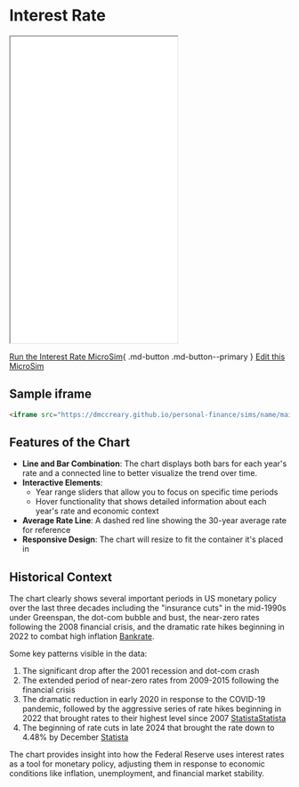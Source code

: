 # Interest Rate

<iframe src="main.html" height="550px" scrolling="no"></iframe>

<!--
![Image Name](./image.png){ width="400" }
-->

[Run the Interest Rate MicroSim](main.html){ .md-button .md-button--primary }
[Edit this MicroSim](https://editor.p5js.org/dmccreary/sketches/XM6dWZefy)

## Sample iframe

```html
<iframe src="https://dmccreary.github.io/personal-finance/sims/name/main.html" height="550px" scrolling="no"></iframe>
```

## Features of the Chart

-   **Line and Bar Combination**: The chart displays both bars for each year's rate and a connected line to better visualize the trend over time.
-   **Interactive Elements**:
    -   Year range sliders that allow you to focus on specific time periods
    -   Hover functionality that shows detailed information about each year's rate and economic context
-   **Average Rate Line**: A dashed red line showing the 30-year average rate for reference
-   **Responsive Design**: The chart will resize to fit the container it's placed in

## Historical Context

The chart clearly shows several important periods in US monetary policy over the last three decades including the "insurance cuts" in the mid-1990s under Greenspan, the dot-com bubble and bust, the near-zero rates following the 2008 financial crisis, and the dramatic rate hikes beginning in 2022 to combat high inflation [Bankrate](https://www.bankrate.com/banking/federal-reserve/history-of-federal-funds-rate/).

Some key patterns visible in the data:

1. The significant drop after the 2001 recession and dot-com crash
2. The extended period of near-zero rates from 2009-2015 following the financial crisis
3. The dramatic reduction in early 2020 in response to the COVID-19 pandemic, followed by the aggressive series of rate hikes beginning in 2022 that brought rates to their highest level since 2007 [Statista](https://www.statista.com/statistics/187616/effective-rate-of-us-federal-funds-monthly/)[Statista](https://www.statista.com/statistics/247941/federal-funds-rate-level-in-the-united-states/)
4. The beginning of rate cuts in late 2024 that brought the rate down to 4.48% by December [Statista](https://www.statista.com/statistics/187616/effective-rate-of-us-federal-funds-monthly/)

The chart provides insight into how the Federal Reserve uses interest rates as a tool for monetary policy, adjusting them in response to economic conditions like inflation, unemployment, and financial market stability.

